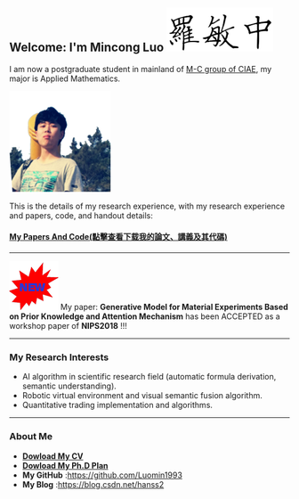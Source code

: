 ## Welcome: I'm Mincong Luo ![me](name.png)


I am now a postgraduate student in mainland of [M-C group of CIAE](https://luomin1993.github.io/CIAE_MC/), my major is Applied Mathematics.

![me](me.png)

This is the details of my research experience, with my research experience and papers, code, and handout details:

#### [My Papers And Code(點擊查看下载我的論文、講義及其代碼)](https://github.com/Luomin1993/Luomin1993.github.io/raw/master/My_CV.pdf)

-------------------------------------------

![me](new.png) My paper:
**Generative Model for Material Experiments Based on Prior Knowledge and Attention Mechanism**
has been ACCEPTED as a workshop paper of **NIPS2018**  !!!


-------------------------------------------
### My Research Interests
- AI algorithm in scientific research field (automatic formula derivation, semantic understanding).
- Robotic virtual environment and visual semantic fusion algorithm.
- Quantitative trading implementation and algorithms.


-------------------------------------------
### About Me

- [**Dowload My CV**](https://github.com/Luomin1993/Luomin1993.github.io/raw/master/My_CV.pdf)
- [**Dowload My Ph.D Plan**](https://github.com/Luomin1993/Luomin1993.github.io/raw/master/My_Phd_plan.pdf)
- **My GitHub** :https://github.com/Luomin1993
- **My Blog** :https://blog.csdn.net/hanss2

